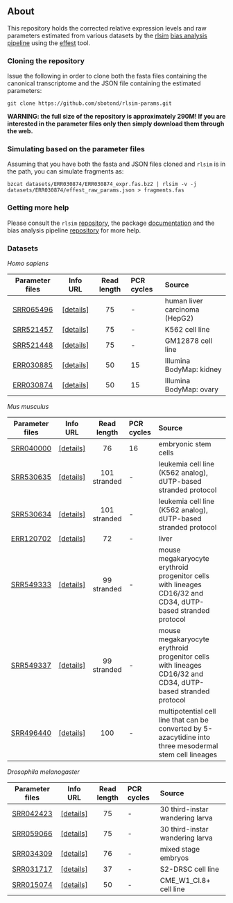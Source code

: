 ## About

This repository holds the corrected relative expression levels and raw parameters estimated from various datasets by
the [rlsim](http://bit.ly/rlsim-git) [bias analysis pipeline](http://bit.ly/rlsim-pl) using the [effest](http://bit.ly/rlsim-doc) tool.

### Cloning the repository

Issue the following in order to clone both the fasta files containing the canonical transcriptome and the JSON file containing the estimated parameters:

```
git clone https://github.com/sbotond/rlsim-params.git
```

**WARNING: the full size of the repository is approximately 290M! If you are interested in the parameter files only then simply download them through the web.**

### Simulating based on the parameter files

Assuming that you have both the fasta and JSON files cloned and `rlsim` is in the path, you can simulate fragments as:

```
bzcat datasets/ERR030874/ERR030874_expr.fas.bz2 | rlsim -v -j datasets/ERR030874/effest_raw_params.json > fragments.fas
```
### Getting more help

Please consult the `rlsim` [repository](http://bit.ly/rlsim-git), the package [documentation](http://rlsim-doc) and the bias analysis pipeline [repository](http://bit.ly/rlsim-pl) for more help.

### Datasets

*Homo sapiens*

|                         Parameter files                                            |              Info URL            | Read length | PCR cycles| Source                         |
|:----------------------------------------------------------------------------------:|:--------------------------------:|:-----------:|:----------|:-------------------------------|
|[SRR065496](https://github.com/sbotond/rlsim-params/tree/master/datasets/SRR065496) | [[details]](http://j.mp/10gF04D) |      75     |     -     | human liver carcinoma (HepG2)  |
|[SRR521457](https://github.com/sbotond/rlsim-params/tree/master/datasets/SRR521457) | [[details]](http://j.mp/10gF04D) |      75     |     -     | K562 cell line                 |
|[SRR521448](https://github.com/sbotond/rlsim-params/tree/master/datasets/SRR521448) | [[details]](http://j.mp/10gF04D) |      75     |     -     | GM12878 cell line              |
|[ERR030885](https://github.com/sbotond/rlsim-params/tree/master/datasets/ERR030885) | [[details]](http://j.mp/10gF8kP) |      50     |     15    | Illumina BodyMap: kidney       |
|[ERR030874](https://github.com/sbotond/rlsim-params/tree/master/datasets/ERR030874) | [[details]](http://j.mp/10gF8kP) |      50     |     15    | Illumina BodyMap: ovary        |

*Mus musculus*

|                         Parameter files                                            |              Info URL            | Read length | PCR cycles| Source                         |
|:----------------------------------------------------------------------------------:|:--------------------------------:|:-----------:|:----------|:-------------------------------|
|[SRR040000](https://github.com/sbotond/rlsim-params/tree/master/datasets/SRR040000) | [[details]](http://j.mp/10gFhoe) |      76     |     16    | embryonic stem cells           |
|[SRR530635](https://github.com/sbotond/rlsim-params/tree/master/datasets/SRR530635) | [[details]](http://j.mp/109cLZI) |101 stranded |     -     | leukemia cell line (K562 analog), dUTP-based stranded protocol|
|[SRR530634](https://github.com/sbotond/rlsim-params/tree/master/datasets/SRR530634) | [[details]](http://j.mp/109cLZI) |101 stranded |     -     | leukemia cell line (K562 analog), dUTP-based stranded protocol|
|[ERR120702](https://github.com/sbotond/rlsim-params/tree/master/datasets/ERR120702) | [[details]](http://j.mp/10gFpUJ) |      72     |     -     | liver                          |
|[SRR549333](https://github.com/sbotond/rlsim-params/tree/master/datasets/SRR549333) | [[details]](http://j.mp/10gFoAj) | 99 stranded |     -     | mouse megakaryocyte erythroid progenitor cells with lineages CD16/32 and CD34, dUTP-based stranded protocol|
|[SRR549337](https://github.com/sbotond/rlsim-params/tree/master/datasets/SRR549337) | [[details]](http://j.mp/10gFoAj) | 99 stranded |     -     | mouse megakaryocyte erythroid progenitor cells with lineages CD16/32 and CD34, dUTP-based stranded protocol |
|[SRR496440](https://github.com/sbotond/rlsim-params/tree/master/datasets/SRR496440) | [[details]](http://j.mp/10gFyaG) |     100     |     -     | multipotential cell line that can be converted by 5-azacytidine into three mesodermal stem cell lineages |

*Drosophila melanogaster*

|                         Parameter files                                            |              Info URL            | Read length | PCR cycles| Source                         |
|:----------------------------------------------------------------------------------:|:--------------------------------:|:-----------:|:----------|:-------------------------------|
|[SRR042423](https://github.com/sbotond/rlsim-params/tree/master/datasets/SRR042423) | [[details]](http://j.mp/10gFGad) |      75     |     -     | 30 third-instar wandering larva|
|[SRR059066](https://github.com/sbotond/rlsim-params/tree/master/datasets/SRR059066) | [[details]](http://j.mp/10gFGad) |      75     |     -     | 30 third-instar wandering larva|
|[SRR034309](https://github.com/sbotond/rlsim-params/tree/master/datasets/SRR034309) | [[details]](http://j.mp/10gFQOU) |      76     |     -     | mixed stage embryos            |
|[SRR031717](https://github.com/sbotond/rlsim-params/tree/master/datasets/SRR031717) | [[details]](http://j.mp/109dj1L) |      37     |     -     | S2-DRSC cell line              |
|[SRR015074](https://github.com/sbotond/rlsim-params/tree/master/datasets/SRR015074) | [[details]](http://j.mp/10gFUOP) |      50     |     -     | CME\_W1\_Cl.8+ cell line       |

